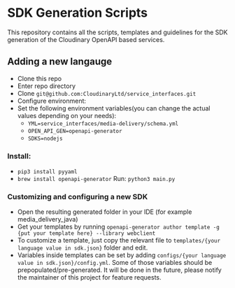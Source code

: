 # SDK Generation Scripts

This repository contains all the scripts, templates and guidelines 
for the SDK generation of the Cloudinary OpenAPI based services.

## Adding a new langauge

* Clone this repo
* Enter repo directory
* Clone `git@github.com:CloudinaryLtd/service_interfaces.git`
* Configure environment:
* Set the following environment variables(you can change the actual values depending on your needs):
  * `YML=service_interfaces/media-delivery/schema.yml`
  * `OPEN_API_GEN=openapi-generator`
  * `SDKS=nodejs`

### Install:

* `pip3 install pyyaml`
* `brew install openapi-generator`
Run: `python3 main.py`


### Customizing and configuring a new SDK

* Open the resulting generated folder in your IDE (for example media_delivery_java)
* Get your templates by running `openapi-generator author template -g {put your template here} --library webclient`
* To customize a template, just copy the relevant file to `templates/{your language value in sdk.json}` folder and edit.
* Variables inside templates can be set by adding `configs/{your language value in sdk.json}/config.yml`. 
Some of those variables should be prepopulated/pre-generated.
It will be done in the future, please notify the maintainer of this project for feature requests.
